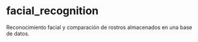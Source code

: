 # facial_recognition
Reconocimiento facial y comparación de rostros almacenados en una base de datos.
